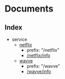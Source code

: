# Documents

## Index

- service
    - [netflix](service/netflix.md)
        - prefix: "/netflix"
        - [/netflix/info](service/netflix.md#info)
    - [wavve](service/wavve.md)
        - prefix: "/wavve"
        - [/wavve/info](service/wavve.md#info)
